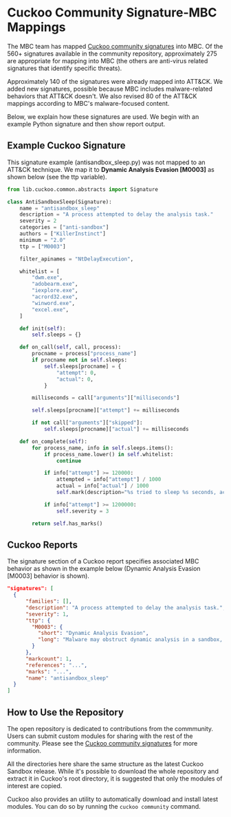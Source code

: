 # <a name="mbc"></a>Cuckoo Community Signature-MBC Mappings #

The MBC team has mapped [Cuckoo community signatures](https://github.com/cuckoosandbox/community) into MBC. Of the 560+ signatures available in the community repository, approximately 275 are appropriate for mapping into MBC (the others are anti-virus related signatures that identify specific threats). 

Approximately 140 of the signatures were already mapped into ATT&CK. We added new signatures, possible because MBC includes malware-related behaviors that ATT&CK doesn't. We also revised 80 of the ATT&CK mappings according to MBC's malware-focused content.

Below, we explain how these signatures are used. We begin with an example Python signature and then show report output.

Example Cuckoo Signature
------------------------

This signature example (antisandbox_sleep.py) was not mapped to an ATT&CK technique. We map it to **Dynamic Analysis Evasion [M0003]** as shown below (see the ttp variable).

```python
from lib.cuckoo.common.abstracts import Signature

class AntiSandboxSleep(Signature):
    name = "antisandbox_sleep"
    description = "A process attempted to delay the analysis task."
    severity = 2
    categories = ["anti-sandbox"]
    authors = ["KillerInstinct"]
    minimum = "2.0"
    ttp = ["M0003"]

    filter_apinames = "NtDelayExecution",

    whitelist = [
        "dwm.exe",
        "adobearm.exe",
        "iexplore.exe",
        "acrord32.exe",
        "winword.exe",
        "excel.exe",
    ]

    def init(self):
        self.sleeps = {}

    def on_call(self, call, process):
        procname = process["process_name"]
        if procname not in self.sleeps:
            self.sleeps[procname] = {
                "attempt": 0,
                "actual": 0,
            }

        milliseconds = call["arguments"]["milliseconds"]

        self.sleeps[procname]["attempt"] += milliseconds

        if not call["arguments"]["skipped"]:
            self.sleeps[procname]["actual"] += milliseconds

    def on_complete(self):
        for process_name, info in self.sleeps.items():
            if process_name.lower() in self.whitelist:
                continue

            if info["attempt"] >= 120000:
                attempted = info["attempt"] / 1000
                actual = info["actual"] / 1000
                self.mark(description="%s tried to sleep %s seconds, actually delayed analysis time by %s seconds" % (process_name, attempted, actual))

            if info["attempt"] >= 1200000:
                self.severity = 3

        return self.has_marks()
```

Cuckoo Reports
--------------

The signature section of a Cuckoo report specifies associated MBC behavior as shown in the example below (Dynamic Analysis Evasion [M0003] behavior is shown).

```json
"signatures": [
  {
      "families": [],
      "description": "A process attempted to delay the analysis task.",
      "severity": 1,
      "ttp": {
        "M0003": {
          "short": "Dynamic Analysis Evasion",
          "long": "Malware may obstruct dynamic analysis in a sandbox, emulator, or virtual <snip>"
        }
      },
      "markcount": 1,
      "references": "...",
      "marks": "...",
      "name": "antisandbox_sleep"
  }
]
```

How to Use the Repository
-------------------------

The open repository is dedicated to contributions from the commmunity.
Users can submit custom modules for sharing with the rest of the community. Please see the [Cuckoo community signatures](https://github.com/cuckoosandbox/community) for more information.

All the directories here share the same structure as the
latest Cuckoo Sandbox release. While it's possible to download the whole
repository and extract it in Cuckoo's root directory, it is suggested that only the modules of interest are copied.

Cuckoo also provides an utility to automatically download and install
latest modules. You can do so by running the `cuckoo community` command.